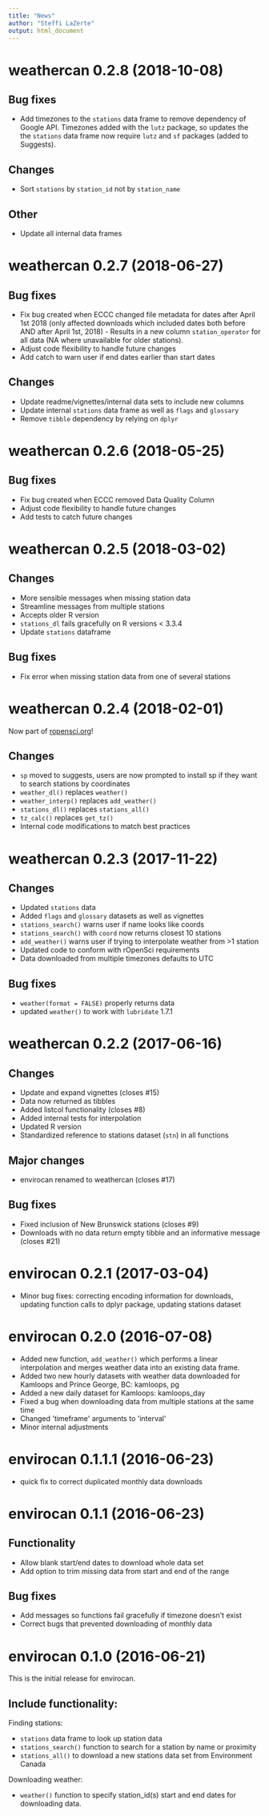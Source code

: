```yaml
---
title: "News"
author: "Steffi LaZerte"
output: html_document
---
```


# weathercan 0.2.8 (2018-10-08)

## Bug fixes
- Add timezones to the `stations` data frame to remove dependency of Google API. Timezones added with the `lutz` package, so updates the the `stations` data frame now require `lutz` and `sf` packages (added to Suggests).

## Changes
- Sort `stations` by `station_id` not by `station_name`

## Other
- Update all internal data frames

# weathercan 0.2.7 (2018-06-27)

## Bug fixes
- Fix bug created when ECCC changed file metadata for dates after April 1st 2018 (only affected downloads which included dates both before AND after April 1st, 2018) - Results in a new column `station_operator` for all data (NA where unavailable for older stations).
- Adjust code flexibility to handle future changes
- Add catch to warn user if end dates earlier than start dates

## Changes
- Update readme/vignettes/internal data sets to include new columns
- Update internal `stations` data frame as well as `flags` and `glossary`
- Remove `tibble` dependency by relying on `dplyr`

# weathercan 0.2.6 (2018-05-25)

## Bug fixes
- Fix bug created when ECCC removed Data Quality Column
- Adjust code flexibility to handle future changes
- Add tests to catch future changes

# weathercan 0.2.5 (2018-03-02)

## Changes
- More sensible messages when missing station data
- Streamline messages from multiple stations
- Accepts older R version
- `stations_dl` fails gracefully on R versions < 3.3.4
- Update `stations` dataframe

## Bug fixes
- Fix error when missing station data from one of several stations

# weathercan 0.2.4 (2018-02-01)

Now part of [ropensci.org](http://ropensci.org)!

## Changes
- `sp` moved to suggests, users are now prompted to install sp if they want to search stations by coordinates
- `weather_dl()` replaces `weather()`
- `weather_interp()` replaces `add_weather()`
- `stations_dl()` replaces `stations_all()`
- `tz_calc()` replaces `get_tz()`
- Internal code modifications to match best practices

# weathercan 0.2.3 (2017-11-22)

## Changes
- Updated `stations` data
- Added `flags` and `glossary` datasets as well as vignettes
- `stations_search()` warns user if name looks like coords
- `stations_search()` with `coord` now returns closest 10 stations
- `add_weather()` warns user if trying to interpolate weather from >1 station
- Updated code to conform with rOpenSci requirements
- Data downloaded from multiple timezones defaults to UTC

## Bug fixes
- `weather(format = FALSE)` properly returns data
- updated `weather()` to work with `lubridate` 1.7.1

# weathercan 0.2.2 (2017-06-16)

## Changes
- Update and expand vignettes (closes #15)
- Data now returned as tibbles
- Added listcol functionality (closes #8)
- Added internal tests for interpolation
- Updated R version
- Standardized reference to stations dataset (`stn`) in all functions

## Major changes
- envirocan renamed to weathercan (closes #17)

## Bug fixes
- Fixed inclusion of New Brunswick stations (closes #9)
- Downloads with no data return empty tibble and an informative message (closes #21)


# envirocan 0.2.1 (2017-03-04)
- Minor bug fixes: correcting encoding information for downloads, updating function calls to dplyr package, updating stations dataset

# envirocan 0.2.0 (2016-07-08)

- Added new function, `add_weather()` which performs a linear interpolation and merges weather data into an existing data frame.
- Added two new hourly datasets with weather data downloaded for Kamloops and Prince George, BC: kamloops, pg
- Added a new daily dataset for Kamloops: kamloops_day
- Fixed a bug when downloading data from multiple stations at the same time
- Changed 'timeframe' arguments to 'interval'
- Minor internal adjustments


# envirocan 0.1.1.1 (2016-06-23)

- quick fix to correct duplicated monthly data downloads


# envirocan 0.1.1 (2016-06-23)

## Functionality
- Allow blank start/end dates to download whole data set
- Add option to trim missing data from start and end of the range

## Bug fixes
- Add messages so functions fail gracefully if timezone doesn't exist
- Correct bugs that prevented downloading of monthly data


# envirocan 0.1.0 (2016-06-21)

This is the initial release for envirocan.

## Include functionality:

Finding stations:

- `stations` data frame to look up station data
- `stations_search()` function to search for a station by name or proximity
- `stations_all()` to download a new stations data set from Environment Canada

Downloading weather:

- `weather()` function to specify station_id(s) start and end dates for downloading data.

